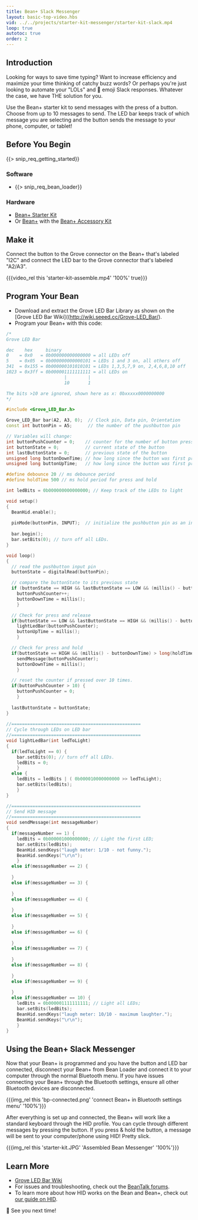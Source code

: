 ```yaml
---
title: Bean+ Slack Messenger
layout: basic-top-video.hbs
vid: ../../projects/starter-kit-messenger/starter-kit-slack.mp4
loop: true
autotoc: true
order: 2
---
```


## Introduction

Looking for ways to save time typing? Want to increase efficiency and maximize your time thinking of catchy buzz words? Or perhaps you're just looking to automate your "LOLs" and 😬 emoji Slack responses. Whatever the case, we have THE solution for you.

Use the Bean+ starter kit to send messages with the press of a button. Choose from up to 10 messages to send. The LED bar keeps track of which message you are selecting and the button sends the message to your phone, computer, or tablet!

## Before You Begin

{{> snip_req_getting_started}}

### Software

* {{> snip_req_bean_loader}}

### Hardware

* [Bean+ Starter Kit](http://store.punchthrough.com/collections/kits/products/bean-starter-kit) 
* Or [Bean+](http://store.punchthrough.com/collections/bean-family/products/lightblue-bean-plus) with the [Bean+ Accessory Kit](http://store.punchthrough.com/collections/kits/products/bean-accessory-kit)

## Make it

Connect the button to the Grove connector on the Bean+ that's labeled "I2C" and connect the LED bar to the Grove connector that's labeled "A2/A3".

{{{video_rel this 'starter-kit-assemble.mp4' '100%' true}}}

## Program Your Bean

* Download and extract the Grove LED Bar Library as shown on the [Grove LED Bar Wiki]((http://wiki.seeed.cc/Grove-LED_Bar/).
* Program your Bean+ with this code:

```cpp
/*
Grove LED Bar

dec    hex     binary
0    = 0x0   = 0b000000000000000 = all LEDs off
5    = 0x05  = 0b000000000000101 = LEDs 1 and 3 on, all others off
341  = 0x155 = 0b000000101010101 = LEDs 1,3,5,7,9 on, 2,4,6,8,10 off
1023 = 0x3ff = 0b000001111111111 = all LEDs on
                      |        |
                      10       1

The bits >10 are ignored, shown here as x: 0bxxxxx0000000000
*/

#include <Grove_LED_Bar.h>

Grove_LED_Bar bar(A2, A3, 0);  // Clock pin, Data pin, Orientation
const int buttonPin = A5;      // the number of the pushbutton pin

// Variables will change:
int buttonPushCounter = 0;    // counter for the number of button presses
int buttonState = 0;          // current state of the button
int lastButtonState = 0;      // previous state of the button
unsigned long buttonDownTime; // how long since the button was first pressed 
unsigned long buttonUpTime;   // how long since the button was first pressed 

#define debounce 20 // ms debounce period
#define holdTime 500 // ms hold period for press and hold

int ledBits = 0b000000000000000; // Keep track of the LEDs to light

void setup()
{
  BeanHid.enable();
  
  pinMode(buttonPin, INPUT);  // initialize the pushbutton pin as an input
  
  bar.begin();
  bar.setBits(0); // turn off all LEDs.
}

void loop()
{
  // read the pushbutton input pin
  buttonState = digitalRead(buttonPin);

  // compare the buttonState to its previous state
  if (buttonState == HIGH && lastButtonState == LOW && (millis() - buttonUpTime) > long(debounce)) {
    buttonPushCounter++;
    buttonDownTime = millis();
    }

  // Check for press and release
  if(buttonState == LOW && lastButtonState == HIGH && (millis() - buttonDownTime) > long(debounce)) {
    lightLedBar(buttonPushCounter);
    buttonUpTime = millis();
    }

  // Check for press and hold
  if(buttonState == HIGH && (millis() - buttonDownTime) > long(holdTime)) {
    sendMessage(buttonPushCounter);
    buttonDownTime = millis();
    }

  // reset the counter if pressed over 10 times.
  if(buttonPushCounter > 10) {
    buttonPushCounter = 0; 
    }
    
  lastButtonState = buttonState;
}
    
//=================================================
// Cycle through LEDs on LED bar
//=================================================
void lightLedBar(int ledToLight)
{
  if(ledToLight == 0) {
    bar.setBits(0); // turn off all LEDs.
    ledBits = 0;
    }
  else {
    ledBits = ledBits | ( 0b000010000000000 >> ledToLight);
    bar.setBits(ledBits);
    }
}

//=================================================
// Send HID message
//=================================================      
void sendMessage(int messageNumber)
{
  if(messageNumber == 1) {
    ledBits = 0b000001000000000; // Light the first LED;
    bar.setBits(ledBits); 
    BeanHid.sendKeys("laugh meter: 1/10 - not funny.");
    BeanHid.sendKeys("\r\n");
    }
  else if(messageNumber == 2) {
    
  }
  else if(messageNumber == 3) {
    
  }
  else if(messageNumber == 4) {
    
  }
  else if(messageNumber == 5) {
    
  }
  else if(messageNumber == 6) {
    
  }
  else if(messageNumber == 7) {
    
  }
  else if(messageNumber == 8) {
    
  }
  else if(messageNumber == 9) {
    
  }
  else if(messageNumber == 10) {
    ledBits = 0b000001111111111; // Light all LEDs;
    bar.setBits(ledBits); 
    BeanHid.sendKeys("laugh meter: 10/10 - maximum laughter.");
    BeanHid.sendKeys("\r\n");
    }
}
```

## Using the Bean+ Slack Messenger

Now that your Bean+ is programmed and you have the button and LED bar connected, disconnect your Bean+ from Bean Loader and connect it to your computer through the normal Bluetooth menu. If you have issues connecting your Bean+ through the Bluetooth settings, ensure all other Bluetooth devices are disconnected.

{{{img_rel this 'bp-connected.png' 'connect Bean+ in Bluetooth settings menu' '100%'}}}

After everything is set up and connected, the Bean+ will work like a standard keyboard through the HID profile. You can cycle through different messages by pressing the button. If you press & hold the button, a message will be sent to your computer/phone using HID! Pretty slick.

{{{img_rel this 'starter-kit.JPG' 'Assembled Bean Messenger' '100%'}}}

## Learn More
* [Grove LED Bar Wiki](http://wiki.seeed.cc/Grove-LED_Bar/)
* For issues and troubleshooting, check out the [BeanTalk forums](http://beantalk.punchthrough.com/).
* To learn more about how HID works on the Bean and Bean+, check out [our guide on HID]({{relativeRoot}}guides/features/hid).

😬 See you next time!
